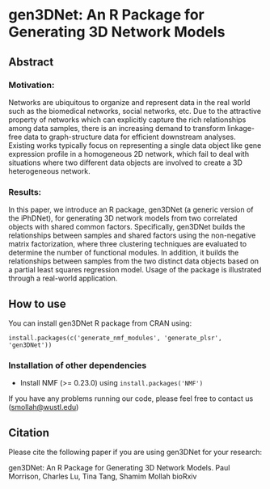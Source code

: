 # gen3DNet: An R Package for Generating 3D Network Models
## Abstract
### Motivation: 
Networks are ubiquitous to organize and represent data in the real world such as the biomedical networks, social networks, etc. Due to the attractive property of networks which can explicitly capture the rich relationships among data samples, there is an increasing demand to transform linkage-free data to graph-structure data for efficient downstream analyses. Existing works typically focus on representing a single data object like gene expression profile in a homogeneous 2D network, which fail to deal with situations where two different data objects are involved to create a 3D heterogeneous network.
### Results: 
In this paper, we introduce an R package, gen3DNet (a generic version of the iPhDNet), for generating 3D network models from two correlated objects with shared common factors. Specifically, gen3DNet builds the relationships between samples and shared factors using the non-negative matrix factorization, where three clustering techniques are evaluated to determine the number of functional modules. In addition, it builds the relationships between samples from the two distinct data objects based on a partial least squares regression model. Usage of the package is illustrated through a real-world application.
## How to use
You can install gen3DNet R package from CRAN using: 

`install.packages(c('generate_nmf_modules', 'generate_plsr', 'gen3DNet'))`

### Installation of other dependencies
* Install NMF (>= 0.23.0) using `install.packages('NMF')`

If you have any problems running our code, please feel free to contact us (smollah@wustl.edu)
## Citation
Please cite the following paper if you are using gen3DNet for your research:

gen3DNet: An R Package for Generating 3D Network Models. Paul Morrison, Charles Lu, Tina Tang, Shamim Mollah bioRxiv 

